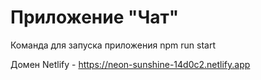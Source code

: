 # Приложение "Чат"

Команда для запуска приложения 
    npm run start
    
Домен Netlify - https://neon-sunshine-14d0c2.netlify.app
